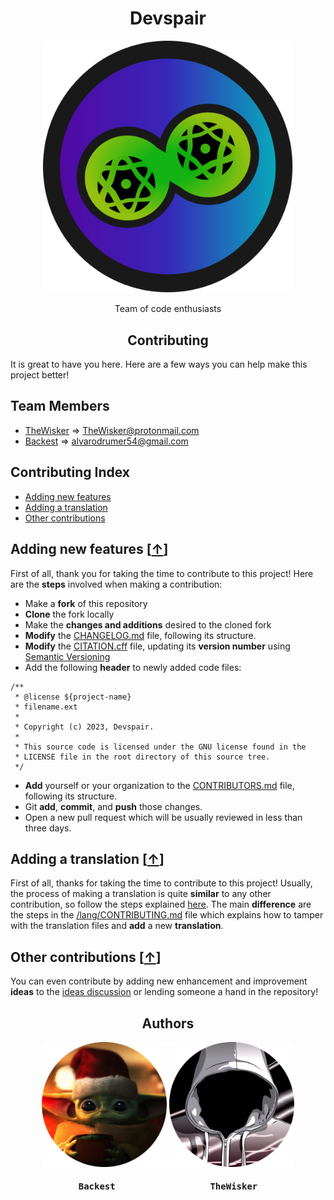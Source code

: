 <h1 align="center">Devspair</h1>
<div align="center">
    <a href="https://github.com/Devspair-Team">
        <img width="400" src="./assets/logo/devspair.svg">
    </a>
</div>
<p align="center">Team of code enthusiasts</p>

<h2 align="center">Contributing</h2>

It is great to have you here. Here are a few ways you can help make this project better!

## Team Members

- [TheWisker](https://github.com/TheWisker) => TheWisker@protonmail.com
- [Backest](https://github.com/Backist) => alvarodrumer54@gmail.com

## Contributing Index

- [Adding new features][new-features-hook]
- [Adding a translation][translation-hook]
- [Other contributions][other-contributions-hook]

## Adding new features [[↑][index]]

First of all, thank you for taking the time to contribute to this project!
Here are the **steps** involved when making a contribution:

- Make a **fork** of this repository
- **Clone** the fork locally
- Make the **changes and additions** desired to the cloned fork
- **Modify** the [CHANGELOG.md][changelog] file, following its structure.
- **Modify** the [CITATION.cff][citation] file, updating its **version number** using [Semantic Versioning](https://semver.org/spec/v2.0.0.html)
- Add the following **header** to newly added code files:

```
/**
 * @license ${project-name}
 * filename.ext
 *
 * Copyright (c) 2023, Devspair.
 *
 * This source code is licensed under the GNU license found in the
 * LICENSE file in the root directory of this source tree.
 */
```

- **Add** yourself or your organization to the [CONTRIBUTORS.md][contributors] file, following its structure.
- Git **add**, **commit**, and **push** those changes.
- Open a new pull request which will be usually reviewed in less than three days.

## Adding a translation [[↑][index]]

First of all, thanks for taking the time to contribute to this project!
Usually, the process of making a translation is quite **similar** to any other contribution, so follow the steps explained [here][new-features-hook].
The main **difference** are the steps in the [/lang/CONTRIBUTING.md][lang-contributing] file which explains how to tamper with the translation files and **add** a new **translation**.

## Other contributions [[↑][index]]

You can even contribute by adding new enhancement and improvement **ideas** to the [ideas discussion][ideas-discussion] or lending someone a hand in the repository!

<h2 align="center">Authors</h2>
<div align="center">
    <a href="https://github.com/Backist"><img width="200" height="200" src="./assets/profiles/Backest"></img></a>
    <a href="https://github.com/TheWisker"><img width="200" height="200" src="./assets/profiles/TheWisker"></img></a>
</div>
<div align="center">
    <h4 align="center"><pre>Backest                  TheWisker</pre></h4>
</div>

[index]: https://github.com/Devspair-Team/.github/blob/master/CONTRIBUTING.md#contributing-index
[changelog]: ./CHANGELOG.md
[citation]: ./CITATION.cff
[contributors]: ./CONTRIBUTORS.md
[new-features-hook]: https://github.com/Devspair-Team/.github/blob/master/CONTRIBUTING.md#adding-new-features-
[translation-hook]: https://github.com/Devspair-Team/.github/blob/master/CONTRIBUTING.md#adding-a-translation-
[other-contributions-hook]: https://github.com/Devspair-Team/.github/blob/master/CONTRIBUTING.md#other-contributions-
[lang-contributing]: ./lang/CONTRIBUTING.md
[ideas-discussion]: https://github.com/Devspair-Team/discussions/new?category=ideas